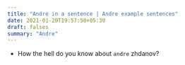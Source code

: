 ```yaml
---
title: "Andre in a sentence | Andre example sentences"
date: 2021-01-20T19:57:50+05:30
draft: falses
summary: "Andre"
---
```

- How the hell do you know about `andre` zhdanov?
                 
